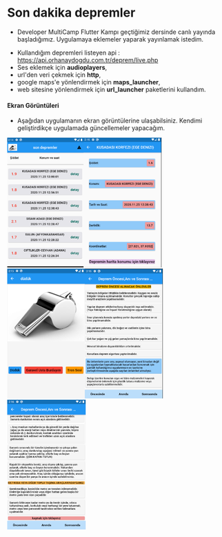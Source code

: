 # Son dakika depremler

- Developer MultiCamp Flutter Kampı geçtiğimiz dersinde canlı yayında başladığımız. Uygulamaya eklemeler yaparak yayınlamak istedim.

* Kullandığım depremleri listeyen api : https://api.orhanaydogdu.com.tr/deprem/live.php
* Ses eklemek için **audioplayers**,
* url'den veri çekmek için **http**,
* google maps'e yönlendirmek için **maps_launcher**,
* web sitesine yönlendirmek için **url_launcher** paketlerini kullandım.

#### Ekran Görüntüleri

* Aşağıdan uygulamanın ekran görüntülerine ulaşabilsiniz. Kendimi geliştirdikçe uygulamada güncellemeler yapacağım.

<img src="screenshots/1.png" height="300em" /><img src="screenshots/2.png" height="300em" /><img src="screenshots/3.png" height="300em" /><img src="screenshots/4.png" height="300em" /><img src="screenshots/5.png" height="300em" />
